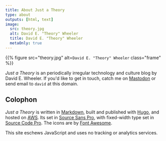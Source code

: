 ```yaml
---
title: About Just a Theory
type: about
outputs: [html, text]
image:
  src: theory.jpg
  alt: David E. "Theory" Wheeler
  title: David E. "Theory" Wheeler
  metaOnly: true
---
```


{{% figure src="theory.jpg" alt=`David E. "Theory" Wheeler` class="frame" %}}

*Just a Theory* is an periodically irregular technology and culture blog by
David E. Wheeler. If you'd like to get in touch, catch me on [Mastodon] or send
email to `david` at this domain.

Colophon
--------

*Just a Theory* is written in [Markdown], built and published with [Hugo], and
hosted on [AWS]. Its set in [Source Sans Pro], with fixed-width type set in
[Source Code Pro]. The icons are by [Font Awesome].

This site eschews JavaScript and uses no tracking or analytics services.

[Markdown]: https://daringfireball.net/projects/markdown/
[Hugo]: https://gohugo.io
[AWS]: https://aws.amazon.com/
[Source Sans Pro]: https://github.com/adobe-fonts/source-sans-pro
[Source Code Pro]: https://github.com/adobe-fonts/source-code-pro
[Mastodon]: https://xoxo.zone/@theory
[Font Awesome]: https://fontawesome.com
